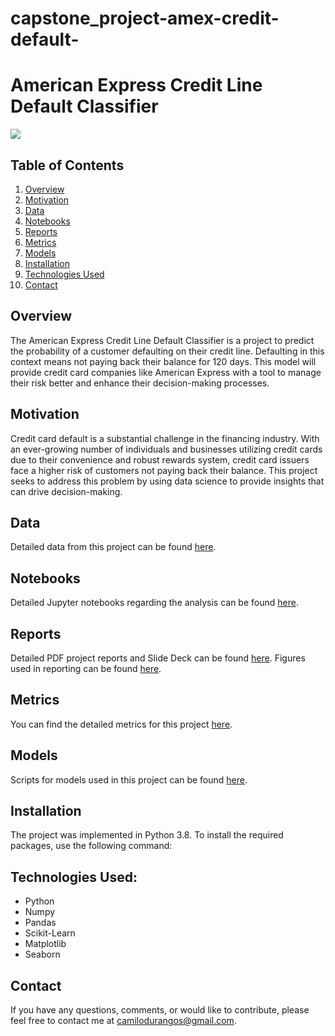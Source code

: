 # capstone_project-amex-credit-default-
# American Express Credit Line Default Classifier
[![](https://img.shields.io/badge/Python-3.8-blue)](#) 

## Table of Contents
1. [Overview](#overview)
2. [Motivation](#motivation)
3. [Data](#data)
4. [Notebooks](#notebooks)
5. [Reports](#reports)
6. [Metrics](#metrics)
7. [Models](#models)
8. [Installation](#installation)
9. [Technologies Used](#technologies-used)
10. [Contact](#contact)

## Overview
The American Express Credit Line Default Classifier is a project to predict the probability of a customer defaulting on their credit line. Defaulting in this context means not paying back their balance for 120 days. This model will provide credit card companies like American Express with a tool to manage their risk better and enhance their decision-making processes.

## Motivation
Credit card default is a substantial challenge in the financing industry. With an ever-growing number of individuals and businesses utilizing credit cards due to their convenience and robust rewards system, credit card issuers face a higher risk of customers not paying back their balance. This project seeks to address this problem by using data science to provide insights that can drive decision-making.

## Data
Detailed data from this project can be found [here](../data/).

## Notebooks
Detailed Jupyter notebooks regarding the analysis can be found [here](../notebooks/).

## Reports
Detailed PDF project reports and Slide Deck can be found [here](../reports/documentation/).
Figures used in reporting can be found [here](../reports/figures/).

## Metrics
You can find the detailed metrics for this project [here](../metrics/).

## Models
Scripts for models used in this project can be found [here](../models/).

## Installation
The project was implemented in Python 3.8. To install the required packages, use the following command:

## Technologies Used:
- Python
- Numpy
- Pandas
- Scikit-Learn
- Matplotlib
- Seaborn

## Contact
If you have any questions, comments, or would like to contribute, please feel free to contact me at camilodurangos@gmail.com.
